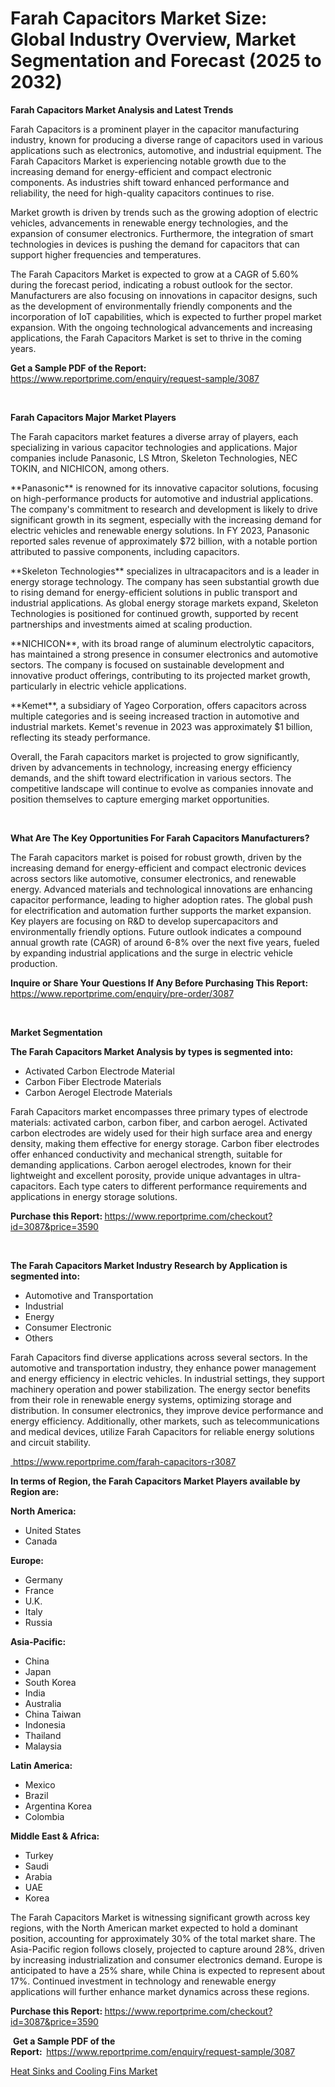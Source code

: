 <p><h1>Farah Capacitors Market Size: Global Industry Overview, Market Segmentation and Forecast (2025 to 2032)</h1></p><p><strong>Farah Capacitors Market Analysis and Latest Trends</strong></p>
<p><p>Farah Capacitors is a prominent player in the capacitor manufacturing industry, known for producing a diverse range of capacitors used in various applications such as electronics, automotive, and industrial equipment. The Farah Capacitors Market is experiencing notable growth due to the increasing demand for energy-efficient and compact electronic components. As industries shift toward enhanced performance and reliability, the need for high-quality capacitors continues to rise.</p><p>Market growth is driven by trends such as the growing adoption of electric vehicles, advancements in renewable energy technologies, and the expansion of consumer electronics. Furthermore, the integration of smart technologies in devices is pushing the demand for capacitors that can support higher frequencies and temperatures.</p><p>The Farah Capacitors Market is expected to grow at a CAGR of 5.60% during the forecast period, indicating a robust outlook for the sector. Manufacturers are also focusing on innovations in capacitor designs, such as the development of environmentally friendly components and the incorporation of IoT capabilities, which is expected to further propel market expansion. With the ongoing technological advancements and increasing applications, the Farah Capacitors Market is set to thrive in the coming years.</p></p>
<p><strong>Get a Sample PDF of the Report:&nbsp;</strong> <a href="https://www.reportprime.com/enquiry/request-sample/3087?utm_campaign=3078&utm_medium=2&utm_source=Github&utm_content=ia&utm_term=18032025&utm_id=farah-capacitors">https://www.reportprime.com/enquiry/request-sample/3087</a></p>
<p>&nbsp;</p>
<p><strong>Farah Capacitors Major Market Players</strong></p>
<p><p>The Farah capacitors market features a diverse array of players, each specializing in various capacitor technologies and applications. Major companies include Panasonic, LS Mtron, Skeleton Technologies, NEC TOKIN, and NICHICON, among others.</p><p>**Panasonic** is renowned for its innovative capacitor solutions, focusing on high-performance products for automotive and industrial applications. The company's commitment to research and development is likely to drive significant growth in its segment, especially with the increasing demand for electric vehicles and renewable energy solutions. In FY 2023, Panasonic reported sales revenue of approximately $72 billion, with a notable portion attributed to passive components, including capacitors.</p><p>**Skeleton Technologies** specializes in ultracapacitors and is a leader in energy storage technology. The company has seen substantial growth due to rising demand for energy-efficient solutions in public transport and industrial applications. As global energy storage markets expand, Skeleton Technologies is positioned for continued growth, supported by recent partnerships and investments aimed at scaling production.</p><p>**NICHICON**, with its broad range of aluminum electrolytic capacitors, has maintained a strong presence in consumer electronics and automotive sectors. The company is focused on sustainable development and innovative product offerings, contributing to its projected market growth, particularly in electric vehicle applications.</p><p>**Kemet**, a subsidiary of Yageo Corporation, offers capacitors across multiple categories and is seeing increased traction in automotive and industrial markets. Kemet's revenue in 2023 was approximately $1 billion, reflecting its steady performance.</p><p>Overall, the Farah capacitors market is projected to grow significantly, driven by advancements in technology, increasing energy efficiency demands, and the shift toward electrification in various sectors. The competitive landscape will continue to evolve as companies innovate and position themselves to capture emerging market opportunities.</p></p>
<p>&nbsp;</p>
<p><strong>What Are The Key Opportunities For Farah Capacitors Manufacturers?</strong></p>
<p><p>The Farah capacitors market is poised for robust growth, driven by the increasing demand for energy-efficient and compact electronic devices across sectors like automotive, consumer electronics, and renewable energy. Advanced materials and technological innovations are enhancing capacitor performance, leading to higher adoption rates. The global push for electrification and automation further supports the market expansion. Key players are focusing on R&D to develop supercapacitors and environmentally friendly options. Future outlook indicates a compound annual growth rate (CAGR) of around 6-8% over the next five years, fueled by expanding industrial applications and the surge in electric vehicle production.</p></p>
<p><strong>Inquire or Share Your Questions If Any Before Purchasing This Report:</strong> <a href="https://www.reportprime.com/enquiry/pre-order/3087?utm_campaign=3078&utm_medium=2&utm_source=Github&utm_content=ia&utm_term=18032025&utm_id=farah-capacitors">https://www.reportprime.com/enquiry/pre-order/3087</a></p>
<p>&nbsp;</p>
<p><strong>Market Segmentation</strong></p>
<p><strong>The Farah Capacitors Market Analysis by types is segmented into:</strong></p>
<p><ul><li>Activated Carbon Electrode Material</li><li>Carbon Fiber Electrode Materials</li><li>Carbon Aerogel Electrode Materials</li></ul></p>
<p><p>Farah Capacitors market encompasses three primary types of electrode materials: activated carbon, carbon fiber, and carbon aerogel. Activated carbon electrodes are widely used for their high surface area and energy density, making them effective for energy storage. Carbon fiber electrodes offer enhanced conductivity and mechanical strength, suitable for demanding applications. Carbon aerogel electrodes, known for their lightweight and excellent porosity, provide unique advantages in ultra-capacitors. Each type caters to different performance requirements and applications in energy storage solutions.</p></p>
<p><strong>Purchase this Report:&nbsp;</strong><a href="https://www.reportprime.com/checkout?id=3087&price=3590&utm_campaign=3078&utm_medium=2&utm_source=Github&utm_content=ia&utm_term=18032025&utm_id=farah-capacitors">https://www.reportprime.com/checkout?id=3087&price=3590</a></p>
<p>&nbsp;</p>
<p><strong>The Farah Capacitors Market Industry Research by Application is segmented into:</strong></p>
<p><ul><li>Automotive and Transportation</li><li>Industrial</li><li>Energy</li><li>Consumer Electronic</li><li>Others</li></ul></p>
<p><p>Farah Capacitors find diverse applications across several sectors. In the automotive and transportation industry, they enhance power management and energy efficiency in electric vehicles. In industrial settings, they support machinery operation and power stabilization. The energy sector benefits from their role in renewable energy systems, optimizing storage and distribution. In consumer electronics, they improve device performance and energy efficiency. Additionally, other markets, such as telecommunications and medical devices, utilize Farah Capacitors for reliable energy solutions and circuit stability.</p></p>
<p><a href="https://www.reportprime.com/farah-capacitors-r3087?utm_campaign=3078&utm_medium=2&utm_source=Github&utm_content=ia&utm_term=18032025&utm_id=farah-capacitors">&nbsp;https://www.reportprime.com/farah-capacitors-r3087</a></p>
<p><strong>In terms of Region, the Farah Capacitors Market Players available by Region are:</strong></p>
<p>
    <p> <strong> North America: </strong>
        <ul>
            <li>United States</li>
            <li>Canada</li>
        </ul>
        </p> 
    <p> <strong> Europe: </strong>
        <ul>
            <li>Germany</li>
            <li>France</li>
            <li>U.K.</li>
            <li>Italy</li>
            <li>Russia</li>
        </ul>
        </p> 
    <p> <strong> Asia-Pacific: </strong>
        <ul>
            <li>China</li>
            <li>Japan</li>
            <li>South Korea</li>
            <li>India</li>
            <li>Australia</li>
            <li>China Taiwan</li>
            <li>Indonesia</li>
            <li>Thailand</li>
            <li>Malaysia</li>
        </ul>
        </p> 
    <p> <strong> Latin America: </strong>
        <ul>
            <li>Mexico</li>
            <li>Brazil</li>
            <li>Argentina Korea</li>
            <li>Colombia</li>
        </ul>
        </p> 
    <p> <strong> Middle East & Africa: </strong>
        <ul>
            <li>Turkey</li>
            <li>Saudi</li>
            <li>Arabia</li>
            <li>UAE</li>
            <li>Korea</li>
        </ul>
    </p>
    </p>
<p><p>The Farah Capacitors Market is witnessing significant growth across key regions, with the North American market expected to hold a dominant position, accounting for approximately 30% of the total market share. The Asia-Pacific region follows closely, projected to capture around 28%, driven by increasing industrialization and consumer electronics demand. Europe is anticipated to have a 25% share, while China is expected to represent about 17%. Continued investment in technology and renewable energy applications will further enhance market dynamics across these regions.</p></p>
<p><strong>Purchase this Report: </strong><a href="https://www.reportprime.com/checkout?id=3087&price=3590&utm_campaign=3078&utm_medium=2&utm_source=Github&utm_content=ia&utm_term=18032025&utm_id=farah-capacitors">https://www.reportprime.com/checkout?id=3087&price=3590</a></p>
<p>&nbsp;<strong>Get a Sample PDF of the Report:&nbsp;&nbsp;</strong><a href="https://www.reportprime.com/enquiry/request-sample/3087?utm_campaign=3078&utm_medium=2&utm_source=Github&utm_content=ia&utm_term=18032025&utm_id=farah-capacitors">https://www.reportprime.com/enquiry/request-sample/3087</a></p>
<p><strong></strong></p>
<p><p><a href="https://github.com/antonioc6hal/Market-Research-Report-List-1/blob/main/heat-sinks-and-cooling-fins-market.md?utm_campaign=3078&utm_medium=2&utm_source=Github&utm_content=ia&utm_term=18032025&utm_id=farah-capacitors">Heat Sinks and Cooling Fins Market</a></p></p>